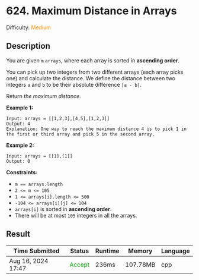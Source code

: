 # 624. Maximum Distance in Arrays

Difficulty: <font color=#FF8B00>Medium</font>

## Description

You are given `m` `arrays`, where each array is sorted in **ascending order**.

You can pick up two integers from two different arrays (each array picks one) and calculate the distance. We define the distance between two integers `a` and `b` to be their absolute difference `|a - b|`.

Return *the maximum distance*.



**Example 1:**

```
Input: arrays = [[1,2,3],[4,5],[1,2,3]]
Output: 4
Explanation: One way to reach the maximum distance 4 is to pick 1 in the first or third array and pick 5 in the second array.
```

**Example 2:**

```
Input: arrays = [[1],[1]]
Output: 0
```

 

**Constraints:**

- `m == arrays.length`
- `2 <= m <= 105`
- `1 <= arrays[i].length <= 500`
- `-104 <= arrays[i][j] <= 104`
- `arrays[i]` is sorted in **ascending order**.
- There will be at most `105` integers in all the arrays.



## Result

| Time Submitted     | Status                            | Runtime | Memory   | Language |
| ------------------ | --------------------------------- | ------- | -------- | -------- |
| Aug 16, 2024 17:47 | <font color=#00A000>Accept</font> | 236ms   | 107.78MB | cpp      |

 